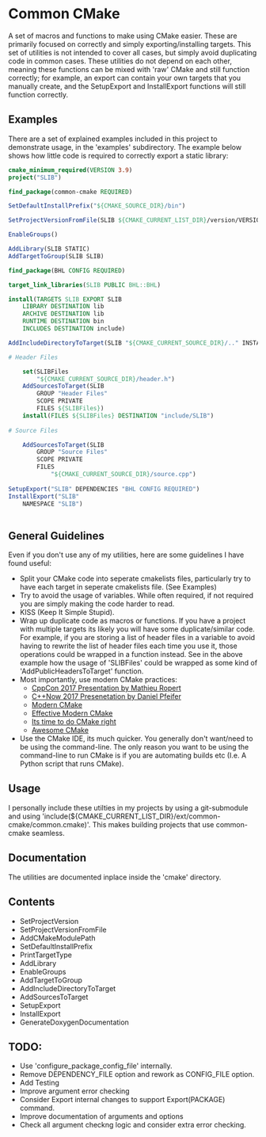 # Common CMake
A set of macros and functions to make using CMake easier. These are primarily focused on correctly and simply exporting/installing targets. This set of utilities is not intended to cover all cases, but simply avoid duplicating code in common cases. These utilities do not depend on each other, meaning these functions can be mixed with 'raw' CMake and still function correctly; for example, an export can contain your own targets that you manually create, and the SetupExport and InstallExport functions will still function correctly.

## Examples

There are a set of explained examples included in this project to demonstrate usage, in the 'examples' subdirectory. The example below shows how little code is required to correctly export a static library:

```cmake
cmake_minimum_required(VERSION 3.9)
project("SLIB")

find_package(common-cmake REQUIRED)

SetDefaultInstallPrefix("${CMAKE_SOURCE_DIR}/bin")

SetProjectVersionFromFile(SLIB ${CMAKE_CURRENT_LIST_DIR}/version/VERSION)

EnableGroups()

AddLibrary(SLIB STATIC)
AddTargetToGroup(SLIB SLIB)

find_package(BHL CONFIG REQUIRED)

target_link_libraries(SLIB PUBLIC BHL::BHL)

install(TARGETS SLIB EXPORT SLIB
	LIBRARY DESTINATION lib
	ARCHIVE DESTINATION lib
	RUNTIME DESTINATION bin
	INCLUDES DESTINATION include)

AddIncludeDirectoryToTarget(SLIB "${CMAKE_CURRENT_SOURCE_DIR}/.." INSTALL_INTERFACE "include")

# Header Files

	set(SLIBFiles
		"${CMAKE_CURRENT_SOURCE_DIR}/header.h")
	AddSourcesToTarget(SLIB
		GROUP "Header Files"
		SCOPE PRIVATE
		FILES ${SLIBFiles})
	install(FILES ${SLIBFiles} DESTINATION "include/SLIB")
	
# Source Files

	AddSourcesToTarget(SLIB
		GROUP "Source Files"
		SCOPE PRIVATE
		FILES
			"${CMAKE_CURRENT_SOURCE_DIR}/source.cpp")
			
SetupExport("SLIB" DEPENDENCIES "BHL CONFIG REQUIRED")
InstallExport("SLIB"
	NAMESPACE "SLIB")
			
```
			
## General Guidelines

Even if you don't use any of my utilities, here are some guidelines I have found useful:

- Split your CMake code into seperate cmakelists files, particularly try to have each target in seperate cmakelists file. (See Examples)
- Try to avoid the usage of variables. While often required, if not required you are simply making the code harder to read.
- KISS (Keep It Simple Stupid).
- Wrap up duplicate code as macros or functions. If you have a project with multiple targets its likely you will have some duplicate/similar code. For example, if you are storing a list of header files in a variable to avoid having to rewrite the list of header files each time you use it, those operations could be wrapped in a function instead. See in the above example how the usage of 'SLIBFiles' could be wrapped as some kind of 'AddPublicHeadersToTarget' function.
- Most importantly, use modern CMake practices:
	- [CppCon 2017 Presentation by Mathieu Ropert](https://www.youtube.com/watch?v=eC9-iRN2b04)
	- [C++Now 2017 Presenetation by Daniel Pfeifer](https://www.youtube.com/watch?v=bsXLMQ6WgIk)
	- [Modern CMake](https://cliutils.gitlab.io/modern-cmake/)
	- [Effective Modern CMake](https://gist.github.com/mbinna/c61dbb39bca0e4fb7d1f73b0d66a4fd1)
	- [Its time to do CMake right](https://pabloariasal.github.io/2018/02/19/its-time-to-do-cmake-right/)
	- [Awesome CMake](https://github.com/onqtam/awesome-cmake)
- Use the CMake IDE, its much quicker. You generally don't want/need to be using the command-line. The only reason you want to be using the command-line to run CMake is if you are automating builds etc (I.e. A Python script that runs CMake).
	
## Usage

I personally include these utilties in my projects by using a git-submodule and using 'include(${CMAKE_CURRENT_LIST_DIR}/ext/common-cmake/common.cmake)'. This makes building projects that use common-cmake seamless.

## Documentation

The utilities are documented inplace inside the 'cmake' directory.

## Contents

- SetProjectVersion
- SetProjectVersionFromFile
- AddCMakeModulePath
- SetDefaultInstallPrefix
- PrintTargetType
- AddLibrary
- EnableGroups
- AddTargetToGroup
- AddIncludeDirectoryToTarget
- AddSourcesToTarget
- SetupExport
- InstallExport
- GenerateDoxygenDocumentation

## TODO:

- Use 'configure_package_config_file' internally.
- Remove DEPENDENCY_FILE option and rework as CONFIG_FILE option.
- Add Testing
- Improve argument error checking
- Consider Export internal changes to support Export(PACKAGE) command.
- Improve documentation of arguments and options
- Check all argument checkng logic and consider extra error checking.